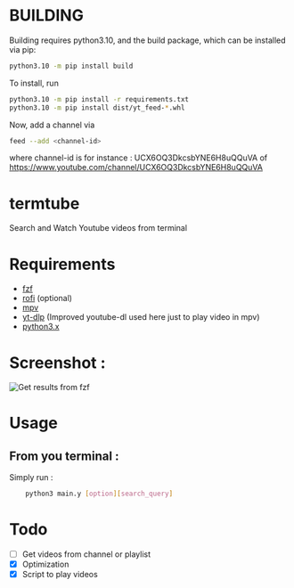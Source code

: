 # BUILDING

Building requires python3.10, and the build package, which can be installed via pip:
```bash
python3.10 -m pip install build
```

To install, run 
```bash
python3.10 -m pip install -r requirements.txt
python3.10 -m pip install dist/yt_feed-*.whl 
```


Now, add a channel via 
```bash
feed --add <channel-id>
```
where channel-id is for instance :
UCX6OQ3DkcsbYNE6H8uQQuVA of https://www.youtube.com/channel/UCX6OQ3DkcsbYNE6H8uQQuVA

# termtube
Search and Watch Youtube videos from terminal
# Requirements
- [fzf](https://github.com/junegunn/fzf)
- [rofi](https://github.com/davatorium/rofi) (optional)
- [mpv](https://mpv.io/installation/)
- [yt-dlp](https://github.com/yt-dlp/yt-dlp) (Improved youtube-dl used here just to play video in mpv)
- [python3.x](https://www.python.org/downloads/)

# Screenshot :
![Get results from fzf](https://raw.githubusercontent.com/yeddaif/termtube/main/screenshots/termtube-fzf.png)

# Usage
## From you terminal :

Simply run :
```bash
    python3 main.y [option][search_query]
```
# Todo
- [ ] Get videos from channel or playlist
- [x] Optimization
- [x] Script to play videos